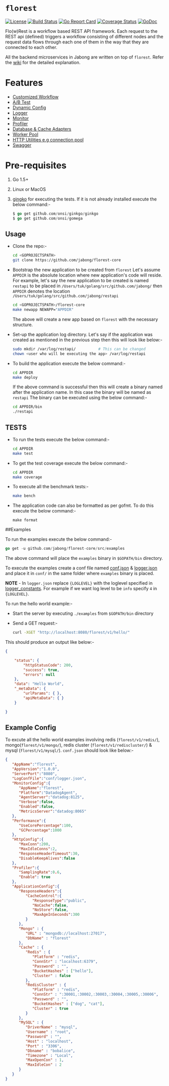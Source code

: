# `florest`

[![License](https://img.shields.io/badge/license-MIT-blue.svg)](LICENSE) [![Build Status](https://travis-ci.org/jabong/florest-core.svg?branch=master)](https://travis-ci.org/jabong/florest-core) [![Go Report Card](https://goreportcard.com/badge/jabong/florest-core)](https://goreportcard.com/report/github.com/jabong/florest-core) [![Coverage Status](https://coveralls.io/repos/github/jabong/florest-core/badge.svg?branch=master)](https://coveralls.io/github/jabong/florest-core) [![GoDoc](https://godoc.org/github.com/jabong/florest-core/src?status.svg)](https://godoc.org/github.com/jabong/florest-core/src)

Flo(w)Rest is a workflow based REST API framework. Each request to the REST api (defined) triggers a workflow consisting of different nodes and the request data flows through each one of them in the way that they are connected to each other.

All the backend microservices in Jabong are written on top of `florest`. Refer the [wiki](https://github.com/jabong/florest-core/wiki) for the detailed explanation. 

# Features
 * [Customized Workflow](https://github.com/jabong/florest-core/wiki/Workflow#workflow-definition)
 * [A/B Test](https://github.com/jabong/florest-core/wiki/A-B-Test)
 * [Dynamic Config](https://github.com/jabong/florest-core/wiki/Configuration#dynamic-config)
 * [Logger](https://github.com/jabong/florest-core/wiki/Logger)
 * [Monitor](https://github.com/jabong/florest-core/wiki/Monitor)
 * [Profiler](https://github.com/jabong/florest-core/wiki/Profiler)
 * [Database & Cache Adapters](https://github.com/jabong/florest-core/wiki/Components)
 * [Worker Pool](https://github.com/jabong/florest-core/wiki/Worker-Pool)
 * [HTTP Utilities e.g connection pool](https://github.com/jabong/florest-core/wiki/HTTP-Utilities)
 * [Swagger](https://github.com/jabong/florest-core/wiki/Swagger) 

# Pre-requisites

1. Go 1.5+
2. Linux or MacOS
3. [gingko](https://onsi.github.io/ginkgo/) for executing the tests. If it is not already installed execute the below command:-
   
   ```go
   $ go get github.com/onsi/ginkgo/ginkgo
   $ go get github.com/onsi/gomega
   ```

## Usage

* Clone the repo:-

  ```bash
  cd <GOPROJECTSPATH>
  git clone https://github.com/jabong/florest-core
  ```

* Bootstrap the new application to be created from `florest`
  Let's assume `APPDIR` is the absolute location where new application's code will reside. For example, let's say the new application to be created is named `restapi` to be placed in `/Users/tuk/golang/src/github.com/jabong/` then `APPDIR` denotes the location `/Users/tuk/golang/src/github.com/jabong/restapi`
 
  ```bash
  cd <GOPROJECTSPATH>/florest-core
  make newapp NEWAPP="APPDIR"  
  ```
  The above will create a new app based on `florest` with the necessary structure.  
  
* Set-up the application log directory. Let's say if the application was created as mentioned in the previous step then this will look like below:-

  ```bash
  sudo mkdir /var/log/restapi/          # This can be changed
  chown <user who will be executing the app> /var/log/restapi
  ```
  
* To build the application execute the below command:-

  ```bash
  cd APPDIR
  make deploy 
  ```
  If the above command is successful then this will create a binary named after the application name. In this case the binary will be named as `restapi` The binary can be executed using the below command:-
  
  ```bash
  cd APPDIR/bin
  ./restapi
  ```


## TESTS 

* To run the tests execute the below command:-

  ```bash
  cd APPDIR
  make test
  ```
  
* To get the test coverage execute the below command:-
 
   ```bash
  cd APPDIR
  make coverage
  ```
  
* To execute all the benchmark tests:-

  ```bash
  make bench
  ```
  
* The application code can also be formatted as per gofmt. To do this execute the below command:-

  ```
  make format
  ```
  

##Examples

To run the examples execute the below command:-

```go
go get -u github.com/jabong/florest-core/src/examples
```

The above command will place the `examples` binary in `$GOPATH/bin` directory.

To execute the examples create a conf file named [conf.json](config/florest-core/conf.json) & [logger.json](config/florest-core/logger.json) and place it in `conf/` in the same folder where `examples` binary is placed.

**NOTE** - In `logger.json` replace `{LOGLEVEL}` with the loglevel specified in [logger_constants](src/common/logger/logger_constants.go). For example if we want log level to be `info` specify `4` in `{LOGLEVEL}`.

To run the hello world example:- 

* Start the server by executing `./examples` from `$GOPATH/bin` directory
* Send a GET request:-

  ```bash
  curl -XGET "http://localhost:8080/florest/v1/hello/"
  ```

This should produce an output like below:-

```json
{

    "status": {
        "httpStatusCode": 200,
        "success": true,
        "errors": null
    },
    "data": "Hello World",
    "_metaData": {
        "urlParams": { },
        "apiMetaData": { }
    }

}
```

## Example Config

To excute all the hello world examples involving redis (`florest/v1/redis/`), mongo(`florest/v1/mongo/`), redis cluster (`florest/v1/rediscluster/`) & mysql (`florest/v1/mysql/`). `conf.json` should look like below:-

```json
{  
   "AppName":"florest",
   "AppVersion":"1.0.0",
   "ServerPort":"8080",
   "LogConfFile":"conf/logger.json",
   "MonitorConfig":{  
      "AppName":"florest",
      "Platform":"DatadogAgent",
      "AgentServer":"datadog:8125",
      "Verbose":false,
      "Enabled":false,
      "MetricsServer":"datadog:8065"
   },
   "Performance":{  
      "UseCorePercentage":100,
      "GCPercentage":1000
   },
   "HttpConfig":{  
      "MaxConn":200,
      "MaxIdleConns":2,
      "ResponseHeaderTimeout":30,
      "DisableKeepAlives":false
   },
   "Profiler":{  
      "SamplingRate":0.6,
      "Enable": true
   },
   "ApplicationConfig":{  
      "ResponseHeaders":{  
         "CacheControl":{  
            "ResponseType":"public",
            "NoCache":false,
            "NoStore":false,
            "MaxAgeInSeconds":300
         }
      },
      "Mongo" : {
         "URL" : "mongodb://localhost:27017",
         "DbName" : "florest"
      },
      "Cache" : {
         "Redis" : {
            "Platform" : "redis",
            "ConnStr" : "localhost:6379",
            "Password" : "",
            "BucketHashes" : ["hello"],
            "Cluster" : false
         },
         "RedisCluster" : {
            "Platform" : "redis",
            "ConnStr" : ":30001,:30002,:30003,:30004,:30005,:30006",
            "Password" : "",
            "BucketHashes" : ["dog", "cat"],
            "Cluster" : true
         }
      },
      "MySQL" : {
         "DriverName" : "mysql",
         "Username" : "root",
         "Password" : "",
         "Host" : "localhost",
         "Port" : "3306",
         "Dbname" : "bobalice",
         "Timezone" : "Local",
         "MaxOpenCon" : 1,
         "MaxIdleCon" : 2
      }
   }
}
```
